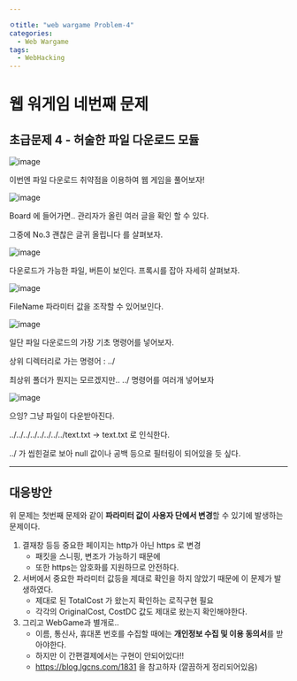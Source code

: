 ```yaml
---

ㅇtitle: "web wargame Problem-4"
categories:
  - Web Wargame
tags:
  - WebHacking
---
```


<h1> 웹 워게임 네번째 문제 </h1>

<h2> 초급문제 4 - 허술한 파일 다운로드 모듈 </h2>

![image](https://user-images.githubusercontent.com/83447634/117537167-46f53980-b03a-11eb-89d0-9b27af3f960f.png)

이번엔 파일 다운로드 취약점을 이용하여 웹 게임을 풀어보자!



![image](https://user-images.githubusercontent.com/83447634/117537189-68562580-b03a-11eb-8820-67132b772f5d.png)

Board 에 들어가면.. 관리자가 올린 여러 글을 확인 할 수 있다.

그중에 No.3 괜찮은 글귀 올립니다 를 살펴보자.



![image](https://user-images.githubusercontent.com/83447634/117537227-93407980-b03a-11eb-8014-1877bb452181.png)

다운로드가 가능한 파일, 버튼이 보인다. 프록시를 잡아 자세히 살펴보자.



![image](https://user-images.githubusercontent.com/83447634/117537300-ee726c00-b03a-11eb-94e8-5eaa409336fd.png)

FileName 파라미터 값을 조작할 수 있어보인다. 



![image](https://user-images.githubusercontent.com/83447634/117537277-d39ff780-b03a-11eb-83b8-431dd47614cb.png)

일단 파일 다운로드의 가장 기초 명령어를 넣어보자. 

상위 디렉터리로 가는 명령어 : ../

최상위 폴더가 뭔지는 모르겠지만.. ../ 명령어를 여러개 넣어보자



![image](https://user-images.githubusercontent.com/83447634/117537335-28437280-b03b-11eb-94bb-c089a438db14.png)

으잉? 그냥 파일이 다운받아진다. 

../../../../../../../../text.txt -> text.txt 로 인식한다.

../ 가 씹힌걸로 보아 null 값이나 공백 등으로 필터링이 되어있을 듯 싶다.



------------------------------

<h2>대응방안</h2>

위 문제는 첫번째 문제와 같이 **파라미터 값이 사용자 단에서 변경**할 수 있기에 발생하는 문제이다.

1. 결재창 등등 중요한 페이지는 http가 아닌 https 로 변경
   - 패킷을 스니핑, 변조가 가능하기 때문에
   - 또한 https는 암호화를 지원하므로 안전하다.
2. 서버에서 중요한 파라미터 값등을 제대로 확인을 하지 않았기 때문에 이 문제가 발생하였다.
   * 제대로 된 TotalCost 가 왔는지 확인하는 로직구현 필요
   * 각각의 OriginalCost, CostDC 값도 제대로 왔는지 확인해야한다.
3. 그리고 WebGame과 별개로.. 
   * 이름, 통신사, 휴대폰 번호를 수집할 때에는 **개인정보 수집 및 이용 동의서**를 받아야한다. 
   * 하지만 이 간편결제에서는 구현이 안되어있다!!
   * https://blog.lgcns.com/1831 을 참고하자 (깔끔하게 정리되어있음)